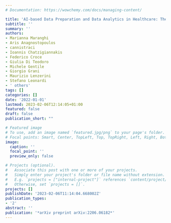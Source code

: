 ```yaml
---
# Documentation: https://wowchemy.com/docs/managing-content/

title: 'AI-based Data Preparation and Data Analytics in Healthcare: The Case of Diabetes'
subtitle: ''
summary: ''
authors:
- Marianna Maranghi
- Aris Anagnostopoulos
- cannistraci
- Ioannis Chatzigiannakis
- Federico Croce
- Giulia Di Teodoro
- Michele Gentile
- Giorgio Grani
- Maurizio Lenzerini
- Stefano Leonardi
- ' others'
tags: []
categories: []
date: '2022-01-01'
lastmod: 2023-02-06T12:14:05+01:00
featured: false
draft: false
publication_short: ""

# Featured image
# To use, add an image named `featured.jpg/png` to your page's folder.
# Focal points: Smart, Center, TopLeft, Top, TopRight, Left, Right, BottomLeft, Bottom, BottomRight.
image:
  caption: ''
  focal_point: ''
  preview_only: false

# Projects (optional).
#   Associate this post with one or more of your projects.
#   Simply enter your project's folder or file name without extension.
#   E.g. `projects = ["internal-project"]` references `content/project/deep-learning/index.md`.
#   Otherwise, set `projects = []`.
projects: []
publishDate: '2023-02-06T11:14:04.668002Z'
publication_types:
- '2'
abstract: ''
publication: '*arXiv preprint arXiv:2206.06182*'
---
```

